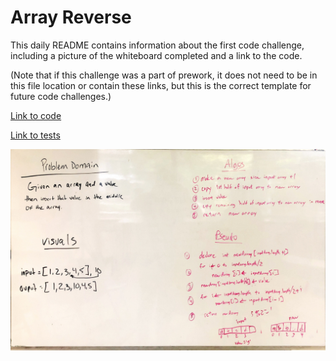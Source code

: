 # Array Reverse

This daily README contains information about the first code challenge, including a picture of the whiteboard completed and a link to the code.

(Note that if this challenge was a part of prework, it does not need to be in this file location or contain these links, but this is the correct template for future code challenges.)

[Link to code](../code401challenges/src/main/java/401codechallenges/insertShiftArray.java)

[Link to tests](../code401challenges/src/test/java/401codechallenges/insertShiftArrayTest.java)

![Picture of whiteboard for Array Reverse](../assets/insertShiftArray.jpg)
